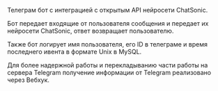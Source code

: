 Телеграм бот с интеграцией с открытым API нейросети ChatSonic.

Бот передает входящие от пользователя сообщения и передает их нейросети ChatSonic, ответ возвращает пользователю.

Также бот логирует имя пользователя, его ID в телеграме и время последнего ивента в формате Unix в MySQL.

Для более надержной работы и перекладыванию части работы на сервера Telegram получение информации от Telegram реализовано через Вебхук. 

